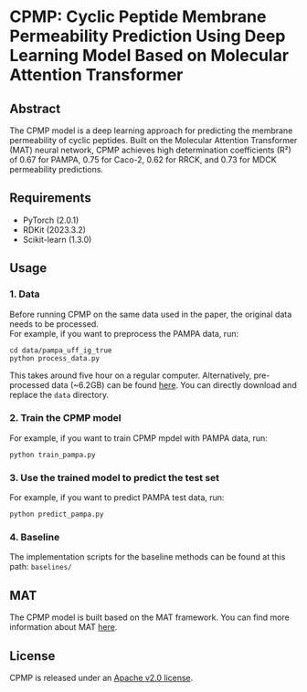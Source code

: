 # CPMP: Cyclic Peptide Membrane Permeability Prediction Using Deep Learning Model Based on Molecular Attention Transformer  
## Abstract  
The CPMP model is a deep learning approach for predicting the membrane permeability of cyclic peptides. Built on the Molecular Attention Transformer (MAT) neural network, CPMP achieves high determination coefficients (R²) of 0.67 for PAMPA, 0.75 for Caco-2, 0.62 for RRCK, and 0.73 for MDCK permeability predictions.

## Requirements  
* PyTorch (2.0.1) 
* RDKit (2023.3.2) 
* Scikit-learn (1.3.0) 

## Usage  
### 1. Data
Before running CPMP on the same data used in the paper, the original data needs to be processed.  
For example, if you want to preprocess the PAMPA data, run:
```
cd data/pampa_uff_ig_true
python process_data.py
```
This takes around five hour on a regular computer.
Alternatively, pre-processed data (~6.2GB) can be found [here](https://zenodo.org/records/14638776). You can directly download and replace the `data` directory.

### 2. Train the CPMP model
For example, if you want to train CPMP mpdel with PAMPA data, run:
```
python train_pampa.py
```

### 3. Use the trained model to predict the test set
For example, if you want to predict  PAMPA test data, run:
```
python predict_pampa.py
```

### 4. Baseline
The implementation scripts for the baseline methods can be found at this path: `baselines/`

## MAT
The CPMP model is built based on the MAT framework. You can find more information about MAT [here](https://github.com/ardigen/MAT).

## License

CPMP is released under an [Apache v2.0 license](LICENSE).

